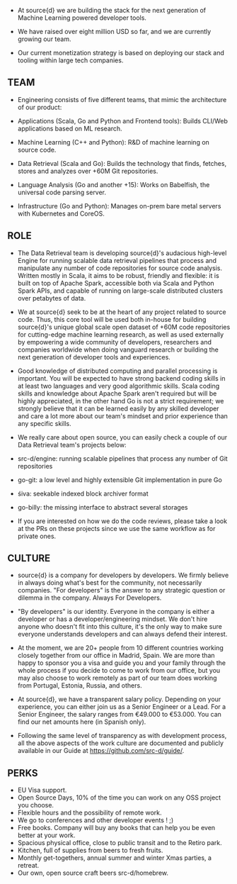 - At source{d} we are building the stack for the next generation of Machine Learning powered developer tools.

- We have raised over eight million USD so far, and we are currently growing our team.

- Our current monetization strategy is based on deploying our stack and tooling within large tech companies.

## TEAM

- Engineering consists of five different teams, that mimic the architecture of our product:

- Applications (Scala, Go and Python and Frontend tools): Builds CLI/Web applications based on ML research.
- Machine Learning (C++ and Python): R&D of machine learning on source code.
- Data Retrieval (Scala and Go): Builds the technology that finds, fetches, stores and analyzes over +60M Git repositories.
- Language Analysis (Go and another +15): Works on Babelfish, the universal code parsing server.
- Infrastructure (Go and Python): Manages on-prem bare metal servers with Kubernetes and CoreOS.

## ROLE

- The Data Retrieval team is developing source{d}'s audacious high-level Engine for running scalable data retrieval pipelines that process and manipulate any number of code repositories for source code analysis. Written mostly in Scala, it aims to be robust, friendly and flexible: it is built on top of Apache Spark, accessible both via Scala and Python Spark APIs, and capable of running on large-scale distributed clusters over petabytes of data.

- We at source{d} seek to be at the heart of any project related to source code. Thus, this core tool will be used both in-house for building source{d}'s unique global scale open dataset of +60M code repositories for cutting-edge machine learning research, as well as used externally by empowering a wide community of developers, researchers and companies worldwide when doing vanguard research or building the next generation of developer tools and experiences.

- Good knowledge of distributed computing and parallel processing is important. You will be expected to have strong backend coding skills in at least two languages and very good algorithmic skills. Scala coding skills and knowledge about Apache Spark aren't required but will be highly appreciated, in the other hand Go is not a strict requirement; we strongly believe that it can be learned easily by any skilled developer and care a lot more about our team's mindset and prior experience than any specific skills.

- We really care about open source, you can easily check a couple of our Data Retrieval team's projects below:
- src-d/engine: running scalable pipelines that process any number of Git repositories
- go-git: a low level and highly extensible Git implementation in pure Go
- śiva: seekable indexed block archiver format
- go-billy: the missing interface to abstract several storages

- If you are interested on how we do the code reviews, please take a look at the PRs on these projects since we use the same workflow as for private ones.


## CULTURE

- source{d} is a company for developers by developers. We firmly believe in always doing what's best for the community, not necessarily companies. "For developers" is the answer to any strategic question or dilemma in the company. Always For Developers.

- "By developers" is our identity. Everyone in the company is either a developer or has a developer/engineering mindset. We don't hire anyone who doesn't fit into this culture, it's the only way to make sure everyone understands developers and can always defend their interest.

- At the moment, we are 20+ people from 10 different countries working closely together from our office in Madrid, Spain. We are more than happy to sponsor you a visa and guide you and your family through the whole process if you decide to come to work from our office, but you may also choose to work remotely as part of our team does working from Portugal, Estonia, Russia, and others.

- At source{d}, we have a transparent salary policy. Depending on your experience, you can either join us as a Senior Engineer or a Lead. For a Senior Engineer, the salary ranges from €49.000 to €53.000. You can find our net amounts here (in Spanish only).

- Following the same level of transparency as with development process, all the above aspects of the work culture are documented and publicly available in our Guide at https://github.com/src-d/guide/.

## PERKS 

 - EU Visa support.
 - Open Source Days, 10% of the time you can work on any OSS project you choose.
 - Flexible hours and the possibility of remote work.
 - We go to conferences and other developer events ! ;)
 - Free books. Company will buy any books that can help you be even better at your work.
 - Spacious physical office, close to public transit and to the Retiro park.
 - Kitchen, full of supplies from beers to fresh fruits.
 - Monthly get-togethers, annual summer and winter Xmas parties, a retreat.
 - Our own, open source craft beers src-d/homebrew.
